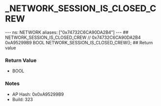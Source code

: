 # _NETWORK_SESSION_IS_CLOSED_CREW

--- ns: NETWORK aliases: ["0x74732C6CA90DA2B4"] --- ## NETWORK_SESSION_IS_CLOSED_CREW  // 0x74732C6CA90DA2B4 0xA95299B9 BOOL NETWORK_SESSION_IS_CLOSED_CREW();   ## Return value

### Return Value
* BOOL

### Notes
* AP Hash: 0x0xA95299B9
* Build: 323

